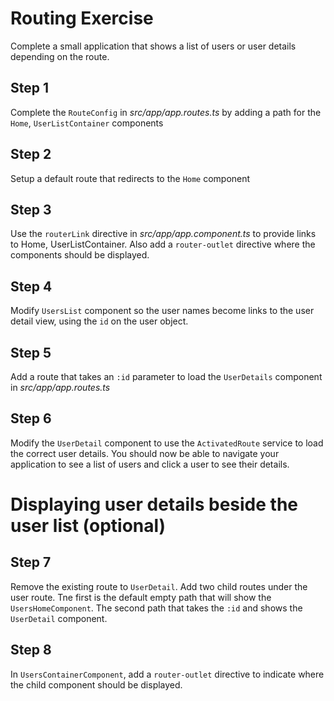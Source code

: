 # Routing Exercise

Complete a small application that shows a list of users or user details depending on the route.


## Step 1

Complete the `RouteConfig` in _*src/app/app.routes.ts*_ by adding a path for the `Home`, `UserListContainer` components

## Step 2

Setup a default route that redirects to the `Home` component

## Step 3

Use the `routerLink` directive in _*src/app/app.component.ts*_ to provide links to Home, UserListContainer. 
Also add a `router-outlet` directive where the components should be displayed.

## Step 4

Modify `UsersList` component so the user names become links to the user detail view, using the `id` on the user object.

## Step 5

Add a route that takes an `:id` parameter to load the `UserDetails` component in _*src/app/app.routes.ts*_

## Step 6

Modify the `UserDetail` component to use the `ActivatedRoute` service to load the correct user details. 
You should now be able to navigate your application to see a list of users and click a user to see their details.

# Displaying user details beside the user list (optional)

## Step 7

Remove the existing route to `UserDetail`. Add two child routes under the user route. Tne first is the default empty path that will show the `UsersHomeComponent`. 
The second path that takes the `:id` and shows the `UserDetail` component.

## Step 8 

In `UsersContainerComponent`, add a `router-outlet` directive to indicate where the child component should be displayed.